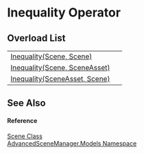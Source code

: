 # Inequality Operator


## Overload List
<table>
<tr>
<td><a href="M_AdvancedSceneManager_Models_Scene_op_Inequality.md">Inequality(Scene, Scene)</a></td>
<td> </td></tr>
<tr>
<td><a href="M_AdvancedSceneManager_Models_Scene_op_Inequality_1.md">Inequality(Scene, SceneAsset)</a></td>
<td> </td></tr>
<tr>
<td><a href="M_AdvancedSceneManager_Models_Scene_op_Inequality_2.md">Inequality(SceneAsset, Scene)</a></td>
<td> </td></tr>
</table>

## See Also


#### Reference
<a href="T_AdvancedSceneManager_Models_Scene.md">Scene Class</a>  
<a href="N_AdvancedSceneManager_Models.md">AdvancedSceneManager.Models Namespace</a>  
